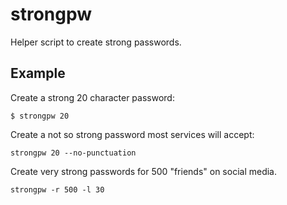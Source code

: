 # strongpw
Helper script to create strong passwords.

## Example

Create a strong 20 character password:

```
$ strongpw 20 
```

Create a not so strong password most services will accept:

```
strongpw 20 --no-punctuation
```

Create very strong passwords for 500 "friends" on social media.

```
strongpw -r 500 -l 30
```
